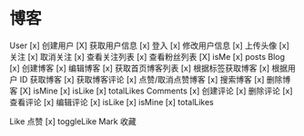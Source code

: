 # 博客

User
[x] 创建用户
[X] 获取用户信息
[x] 登入
[x] 修改用户信息
[x] 上传头像
[x] 关注
[x] 取消关注
[x] 查看关注列表
[x] 查看粉丝列表
[X] isMe
[x] posts
Blog
[x] 创建博客
[x] 编辑博客
[x] 获取首页博客列表
[x] 根据标签获取博客
[x] 根据用户 ID 获取博客
[x] 获取博客评论
[x] 点赞/取消点赞博客
[x] 搜索博客
[x] 删除博客
[X] isMine
[x] isLike
[x] totalLikes
Comments
[x] 创建评论
[x] 删除评论
[x] 查看评论
[x] 编辑评论
[x] isLike
[x] isMine
[x] totalLikes

Like 点赞
[x] toggleLike
Mark 收藏
